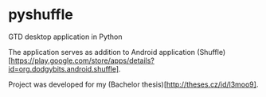 pyshuffle
=========

GTD desktop application in Python

The application serves as addition to Android application (Shuffle)[https://play.google.com/store/apps/details?id=org.dodgybits.android.shuffle].

Project was developed for my (Bachelor thesis)[http://theses.cz/id/l3moo9].
